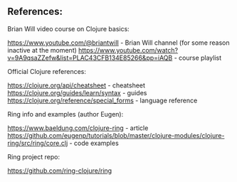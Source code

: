 ## References:

Brian Will video course on Clojure basics:

https://www.youtube.com/@briantwill - Brian Will channel (for some reason inactive at the moment)
https://www.youtube.com/watch?v=9A9qsaZZefw&list=PLAC43CFB134E85266&pp=iAQB - course playlist

Official Clojure references:

https://clojure.org/api/cheatsheet - cheatsheet
https://clojure.org/guides/learn/syntax - guides
https://clojure.org/reference/special_forms - language reference

Ring info and examples (author Eugen):

https://www.baeldung.com/clojure-ring - article
https://github.com/eugenp/tutorials/blob/master/clojure-modules/clojure-ring/src/ring/core.clj - code examples

Ring project repo:

https://github.com/ring-clojure/ring